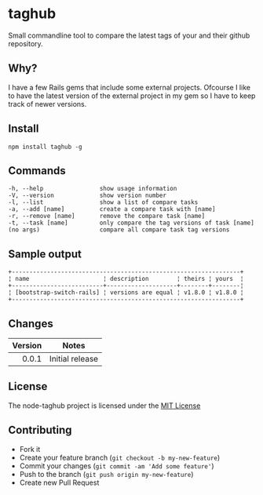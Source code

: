 # taghub

Small commandline tool to compare the latest tags of your and their github repository.

## Why?

I have a few Rails gems that include some external projects. Ofcourse I like to have the latest version of the external project in my gem so I have to keep track of newer versions.

## Install

```
npm install taghub -g
```

## Commands

```
-h, --help                show usage information
-V, --version             show version number
-l, --list                show a list of compare tasks
-a, --add [name]          create a compare task with [name]
-r, --remove [name]       remove the compare task [name]
-t, --task [name]         only compare the tag versions of task [name]
(no args)                 compare all compare task tag versions
```

## Sample output

```
+-----------------------------------------------------------------+
¦ name                     ¦ description        ¦ theirs ¦ yours  ¦
+--------------------------+--------------------+--------+--------¦
¦ [bootstrap-switch-rails] ¦ versions are equal ¦ v1.8.0 ¦ v1.8.0 ¦
+-----------------------------------------------------------------+
```

## Changes

| Version | Notes |
| -------:| ----------------------------------------------------------------------------------- |
| 0.0.1   | Initial release                                                                     |

## License

The node-taghub project is licensed under the [MIT License](LICENSE.txt)

## Contributing

- Fork it
- Create your feature branch (`git checkout -b my-new-feature`)
- Commit your changes (`git commit -am 'Add some feature'`)
- Push to the branch (`git push origin my-new-feature`)
- Create new Pull Request
